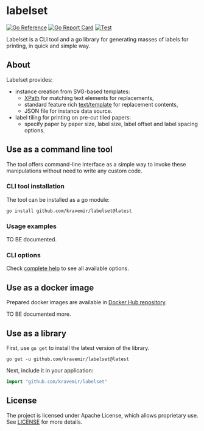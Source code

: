 labelset
========

[![Go Reference](https://pkg.go.dev/badge/github.com/kravemir/labelset.svg)](https://pkg.go.dev/github.com/kravemir/labelset)
[![Go Report Card](https://goreportcard.com/badge/github.com/kravemir/labelset)](https://goreportcard.com/report/github.com/kravemir/labelset)
[![Test](https://github.com/kravemir/labelset/actions/workflows/test.yml/badge.svg)](https://github.com/kravemir/labelset/actions/workflows/test.yml)

Labelset is a CLI tool and a go library for generating masses of labels for printing, in quick and simple way.

## About

Labelset provides:

- instance creation from SVG-based templates:
  - [XPath](https://github.com/antchfx/xpath#supported-features) for matching text elements for replacements,
  - standard feature rich [text/template](https://pkg.go.dev/text/template) for replacement contents,
  - JSON file for instance data source.
- label tiling for printing on pre-cut tiled papers:
  - specify paper by paper size, label size, label offset and label spacing options.

## Use as a command line tool

The tool offers command-line interface as a simple way to invoke these manipulations without need to write any custom code.

###  CLI tool installation

The tool can be installed as a go module:

```shell
go install github.com/kravemir/labelset@latest
```

### Usage examples

TO BE documented.

### CLI options

Check [complete help](docs/content/cli) to see all available options.

## Use as a docker image

Prepared docker images are available in [Docker Hub repository](https://hub.docker.com/r/kravemir/labelset/tags).

TO BE documented more.

## Use as a library

First, use `go get` to install the latest version of the library.

```shell
go get -u github.com/kravemir/labelset@latest
```

Next, include it in your application:

```go
import "github.com/kravemir/labelset"
```

## License

The project is licensed under Apache License, which allows proprietary use. See [LICENSE](LICENSE) for more details.

